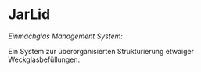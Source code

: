 # JarLid

_Einmachglas Management System:_

Ein System zur überorganisierten Strukturierung etwaiger Weckglasbefüllungen.